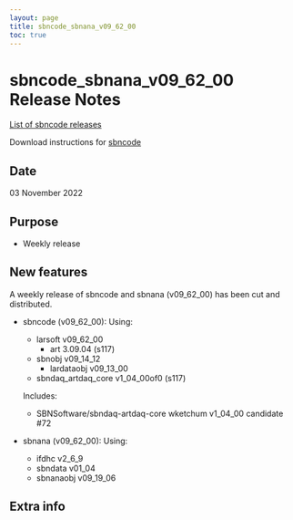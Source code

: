 ```yaml
---
layout: page
title: sbncode_sbnana_v09_62_00
toc: true
---
```


sbncode_sbnana_v09_62_00 Release Notes
=======================================================================================

[List of sbncode releases](https://sbnsoftware.github.io/AnalysisInfrastructure/ReleaseManagement/Releases/List_of_SBN_code_releases)

Download instructions for [sbncode]()

Date
---------------------------------------------------
03 November 2022

Purpose
---------------------------------------------------
* Weekly release

New features
---------------------------------------------------
A weekly release of sbncode and sbnana (v09_62_00)  has been cut and distributed.

* sbncode (v09_62_00):
  Using:
  * larsoft    v09_62_00
    * art   3.09.04 (s117)
  * sbnobj     v09_14_12
    * lardataobj v09_13_00
  * sbndaq_artdaq_core  v1_04_00of0 (s117)

  Includes:
  * SBNSoftware/sbndaq-artdaq-core wketchum v1_04_00 candidate #72 

* sbnana (v09_62_00):
  Using:
  * ifdhc v2_6_9
  * sbndata     v01_04
  * sbnanaobj   v09_19_06


Extra info
---------------------------------------------------
